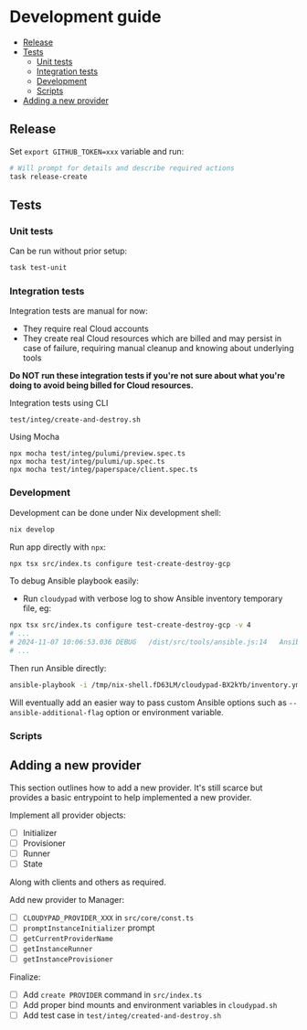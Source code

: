 # Development guide

- [Release](#release)
- [Tests](#tests)
  - [Unit tests](#unit-tests)
  - [Integration tests](#integration-tests)
  - [Development](#development)
  - [Scripts](#scripts)
- [Adding a new provider](#adding-a-new-provider)

## Release

Set `export GITHUB_TOKEN=xxx` variable and run:

```sh
# Will prompt for details and describe required actions
task release-create
```

## Tests

### Unit tests

Can be run without prior setup:

```sh
task test-unit
```

### Integration tests

Integration tests are manual for now:
- They require real Cloud accounts
- They create real Cloud resources which are billed and may persist in case of failure, requiring manual cleanup and knowing about underlying tools

**Do NOT run these integration tests if you're not sure about what you're doing to avoid being billed for Cloud resources.**

Integration tests using CLI

```
test/integ/create-and-destroy.sh
```

Using Mocha

```
npx mocha test/integ/pulumi/preview.spec.ts
npx mocha test/integ/pulumi/up.spec.ts
npx mocha test/integ/paperspace/client.spec.ts
```

### Development

Development can be done under Nix development shell:

```sh
nix develop
```

Run app directly with `npx`:

```sh
npx tsx src/index.ts configure test-create-destroy-gcp
```

To debug Ansible playbook easily:

- Run `cloudypad` with verbose log to show Ansible inventory temporary file, eg:
```sh
npx tsx src/index.ts configure test-create-destroy-gcp -v 4
# ...
# 2024-11-07 10:06:53.036 DEBUG   /dist/src/tools/ansible.js:14   AnsibleClient   Ansible command: ansible-playbook ["-i","/tmp/cloudypad-KlRsDX/inventory.yml","/cloudypad/dist/ansible/playbook.yml"]
# ...
```

Then run Ansible directly:

```sh
ansible-playbook -i /tmp/nix-shell.fD63LM/cloudypad-BX2kYb/inventory.yml ansible/playbook.yml -t wolf --start-at-task="Copy docker-compose file"
```

Will eventually add an easier way to pass custom Ansible options such as `--ansible-additional-flag` option or environment variable. 

### Scripts

## Adding a new provider

This section outlines how to add a new provider. It's still scarce but provides a basic entrypoint to help implemented a new provider. 

Implement all provider objects:

- [ ] Initializer
- [ ] Provisioner
- [ ] Runner
- [ ] State

Along with clients and others as required.

Add new provider to Manager:

- [ ] `CLOUDYPAD_PROVIDER_XXX` in `src/core/const.ts`
- [ ] `promptInstanceInitializer` prompt
- [ ] `getCurrentProviderName`
- [ ] `getInstanceRunner`
- [ ] `getInstanceProvisioner`

Finalize:
- [ ] Add `create PROVIDER` command in `src/index.ts`
- [ ] Add proper bind mounts and environment variables in `cloudypad.sh`
- [ ] Add test case in `test/integ/created-and-destroy.sh`